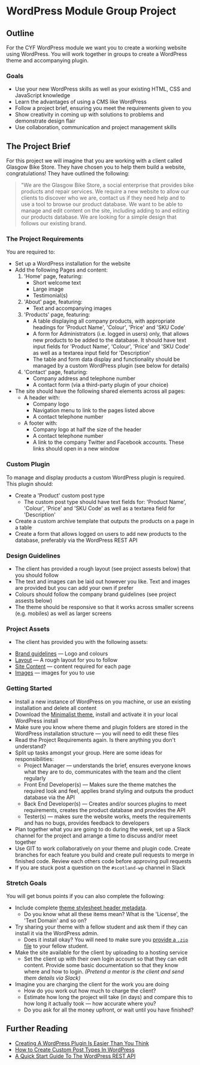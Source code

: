 # WordPress Module Group Project

## Outline

For the CYF WordPress module we want you to create a working website using WordPress. You will work together in groups to create a WordPress theme and accompanying plugin.

### Goals
* Use your new WordPress skills as well as your existing HTML, CSS and JavaScript knowledge
* Learn the advantages of using a CMS like WordPress
* Follow a project brief, ensuring you meet the requirements given to you
* Show creativity in coming up with solutions to problems and demonstrate design flair
* Use collaboration, communication and project management skills

## The Project Brief

For this project we will imagine that you are working with a client called Glasgow Bike Store. They have chosen you to help them build a website, congratulations! They have outlined the following:

> "We are the Glasgow Bike Store, a social enterprise that provides bike products and repair services. We require a new website to allow our clients to discover who we are, contact us if they need help and to use a tool to browse our product database. We want to be able to manage and edit content on the site, including adding to and editing our products database. We are looking for a simple design that follows our existing brand.

### The Project Requirements

You are required to:

* Set up a WordPress installation for the website
* Add the following Pages and content:
  1. 'Home' page, featuring:
      * Short welcome text
      * Large image
      * Testimonial(s)
  2. 'About' page, featuring:
      * Text and accompanying images
  3. 'Products' page, featuring:
        * A table displaying all company products, with appropriate headings for 'Product Name', 'Colour', 'Price' and 'SKU Code'
        * A form for Administrators (i.e. logged in users) only, that allows new products to be added to the database. It should have text input fields for 'Product Name', 'Colour', 'Price' and 'SKU Code' as well as a textarea input field for 'Description'
        * The table and form data display and functionality should be managed by a custom WordPress plugin (see below for details)
  4. 'Contact' page, featuring:
      * Company address and telephone number
      * A contact form (via a third-party plugin of your choice)
* The site should have the following shared elements across all pages:
  * A header with: 
    * Company logo
    * Navigation menu to link to the pages listed above
    * A contact telephone number
  * A footer with: 
    * Company logo at half the size of the header
    * A contact telephone number
    * A link to the company Twitter and Facebook accounts. These links should open in a new window

### Custom Plugin

To manage and display products a custom WordPress plugin is required. This plugin should:

* Create a 'Product' custom post type
  * The custom post type should have text fields for: 'Product Name', 'Colour', 'Price' and 'SKU Code' as well as a textarea field for 'Description'
* Create a custom archive template that outputs the products on a page in a table
* Create a form that allows logged on users to add new products to the database, preferably via the WordPress REST API

### Design Guidelines

* The client has provided a rough layout (see project assests below) that you should follow
* The text and images can be laid out however you like. Text and images are provided but you can add your own if prefer
* Colours should follow the company brand guidelines (see project assests below)
* The theme should be responsive so that it works across smaller screens (e.g. mobiles) as well as larger screens

### Project Assets

* The client has provided you with the following assets:

- [Brand guidelines](./project-assets/brand-guidelines.md) — Logo and colours
- [Layout](./project-assets/layout.png) — A rough layout for you to follow
- [Site Content](./project-assets/site-content.md) — content required for each page
- [Images](./project-assets/images/) — images for you to use

### Getting Started

* Install a new instance of WordPress on you machine, or use an existing installation and delete all content 
* Download the [Minimalist theme](https://github.com/carmemias/minimalist-theme), install and activate it in your local WordPress install
* Make sure you know where theme and plugin folders are stored in the WordPress installation structure — you will need to edit these files
* Read the Project Requirements again. Is there anything you don't understand?
* Split up tasks amongst your group. Here are some ideas for responsibilities:
  * Project Manager — understands the brief, ensures everyone knows what they are to do, communicates with the team and the client regularly
  * Front End Developer(s) — Makes sure the theme matches the required look and feel, applies brand styling and outputs the product database via the API
  * Back End Developer(s) — Creates and/or sources plugins to meet requirements, creates the product database and provides the API
  * Tester(s) — makes sure the website works, meets the requirements and has no bugs, provides feedback to developers
* Plan together what you are going to do during the week, set up a Slack channel for the project and arrange a time to discuss and/or meet together
* Use GIT to work collaboratively on your theme and plugin code. Create branches for each feature you build and create pull requests to merge in finished code. Review each others code before approving pull requests
* If you are stuck post a question on the `#scotland-wp` channel in Slack

### Stretch Goals

You will get bonus points if you can also complete the following:

* Include complete [theme stylesheet header metadata](https://codex.wordpress.org/Theme_Development#Theme_Stylesheet).
  * Do you know what all these items mean? What is the 'License', the 'Text Domain' and so on?
* Try sharing your theme with a fellow student and ask them if they can install it via the WordPress admin.
  * Does it install okay? You will need to make sure you [provide a `.zip` file](https://www.competethemes.com/blog/manually-install-wordpress-theme/) to your fellow student.
* Make the site available for the client by uploading to a hosting service
  * Set the client up with their own login account so that they can edit content. Provide some basic documentation so that they know where and how to login. _(Pretend a mentor is the client and send them details via Slack)_
* Imagine you are charging the client for the work you are doing
  * How do you work out how much to charge the client?
  * Estimate how long the project will take (in days) and compare this to how long it actually took — how accurate where you?
  * Do you ask for all the money upfront, or wait until you have finished?

## Further Reading

* [Creating A WordPress Plugin Is Easier Than You Think](https://www.wpbeaverbuilder.com/creating-wordpress-plugin-easier-think/)
* [How to Create Custom Post Types In WordPress](https://www.hostinger.co.uk/tutorials/wordpress-custom-post-types)
* [A Quick Start Guide To The WordPress REST API](https://www.wpsuperstars.net/wordpress-rest-api/)
